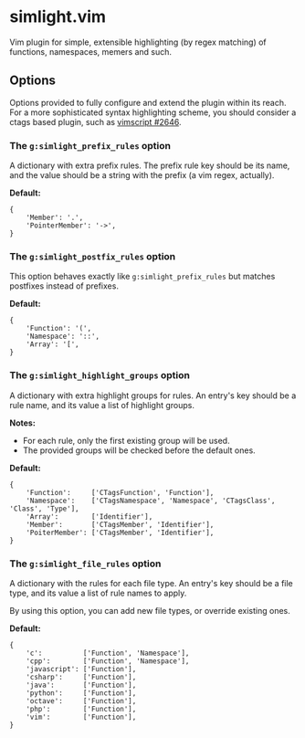 simlight.vim
============

Vim plugin for simple, extensible highlighting (by regex matching) of functions,
namespaces, memers and such.


Options
-------
Options provided to fully configure and extend the plugin within its reach. For
a more sophisticated syntax highlighting scheme, you should consider a ctags
based plugin, such as
[vimscript #2646](http://www.vim.org/scripts/script.php?script_id=2646).

### The `g:simlight_prefix_rules` option

A dictionary with extra prefix rules. The prefix rule key should be its name,
and the value should be a string with the prefix (a vim regex, actually).

**Default:**
```
{
    'Member': '.',
    'PointerMember': '->',
}
```

### The `g:simlight_postfix_rules` option

This option behaves exactly like `g:simlight_prefix_rules` but matches postfixes
instead of prefixes.

**Default:**
```
{
    'Function': '(',
    'Namespace': '::',
    'Array': '[',
}
```

### The `g:simlight_highlight_groups` option

A dictionary with extra highlight groups for rules. An entry's key should be a rule name,
and its value a list of highlight groups.

**Notes:**
* For each rule, only the first existing group will be used.
* The provided groups will be checked before the default ones.

**Default:**
```
{
    'Function':     ['CTagsFunction', 'Function'],
    'Namespace':    ['CTagsNamespace', 'Namespace', 'CTagsClass', 'Class', 'Type'],
    'Array':        ['Identifier'],
    'Member':       ['CTagsMember', 'Identifier'],
    'PoiterMember': ['CTagsMember', 'Identifier'],
}
```

### The `g:simlight_file_rules` option

A dictionary with the rules for each file type. An entry's key should be a file type, and
its value a list of rule names to apply.

By using this option, you can add new file types, or override existing ones.

**Default:**
```
{
    'c':          ['Function', 'Namespace'],
    'cpp':        ['Function', 'Namespace'],
    'javascript': ['Function'],
    'csharp':     ['Function'],
    'java':       ['Function'],
    'python':     ['Function'],
    'octave':     ['Function'],
    'php':        ['Function'],
    'vim':        ['Function'],
}
```
